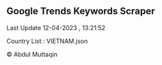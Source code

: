 

## Google Trends Keywords Scraper 
 
Last Update 12-04-2023 , 13:21:52

Country List :
VIETNAM.json



© Abdul Muttaqin 

